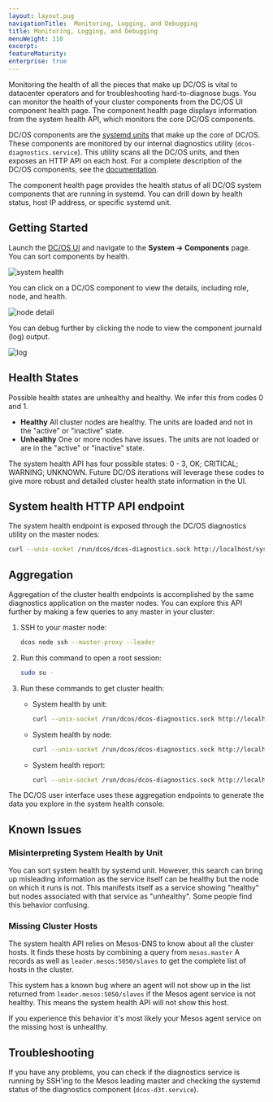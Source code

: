 ```yaml
---
layout: layout.pug
navigationTitle:  Monitoring, Logging, and Debugging
title: Monitoring, Logging, and Debugging
menuWeight: 110
excerpt:
featureMaturity:
enterprise: true
---
```



Monitoring the health of all the pieces that make up DC/OS is vital to datacenter operators and for troubleshooting hard-to-diagnose bugs. You can monitor the health of your cluster components from the DC/OS UI component health page. The component health page displays information from the system health API, which monitors the core DC/OS components.

DC/OS components are the [systemd units](https://www.freedesktop.org/wiki/Software/systemd/) that make up the core of DC/OS. These components are monitored by our internal diagnostics utility (`dcos-diagnostics.service`). This utility scans all the DC/OS units, and then exposes an HTTP API on each host. For a complete description of the DC/OS components, see the [documentation](/1.10/overview/architecture/components/).

The component health page provides the health status of all DC/OS system components that are running in systemd. You can drill down by health status, host IP address, or specific systemd unit.

## Getting Started

Launch the [DC/OS UI](/1.10/gui/) and navigate to the **System -> Components** page. You can sort components by health.

![system health](/1.10/img/component-system-view.png)

You can click on a DC/OS component to view the details, including role, node, and health.

![node detail](/1.10/img/component-node-detail.png)

You can debug further by clicking the node to view the component journald (log) output.

![log](/1.10/img/component-node-output.png)

## Health States

Possible health states are unhealthy and healthy. We infer this from codes 0 and 1.

*   **Healthy** All cluster nodes are healthy. The units are loaded and not in the "active" or "inactive" state.
*   **Unhealthy** One or more nodes have issues. The units are not loaded or are in the "active" or "inactive" state.

The system health API has four possible states: 0 - 3, OK; CRITICAL; WARNING; UNKNOWN. Future DC/OS iterations will leverage these codes to give more robust and detailed cluster health state information in the UI.

## System health HTTP API endpoint

The system health endpoint is exposed through the DC/OS diagnostics utility on the master nodes:

```bash
curl --unix-socket /run/dcos/dcos-diagnostics.sock http://localhost/system/health/v1
```

## Aggregation

Aggregation of the cluster health endpoints is accomplished by the same diagnostics application on the master nodes. You can explore this API further by making a few queries to any master in your cluster:

1.  SSH to your master node:
    
    ```bash
    dcos node ssh --master-proxy --leader
    ```
1.  Run this command to open a root session:

    ```bash
    sudo su -
    ```
1.  Run these commands to get cluster health:
   
    -  System health by unit:
       
       ```bash
       curl --unix-socket /run/dcos/dcos-diagnostics.sock http://localhost/system/health/v1/units
       ```
    -  System health by node:
    
       ```bash
       curl --unix-socket /run/dcos/dcos-diagnostics.sock http://localhost/system/health/v1/nodes
       ```
    -  System health report:
    
       ```bash
       curl --unix-socket /run/dcos/dcos-diagnostics.sock http://localhost/system/health/v1/report
       ```

The DC/OS user interface uses these aggregation endpoints to generate the data you explore in the system health console.

## Known Issues

### Misinterpreting System Health by Unit

You can sort system health by systemd unit. However, this search can bring up misleading information as the service itself can be healthy but the node on which it runs is not. This manifests itself as a service showing "healthy" but nodes associated with that service as "unhealthy". Some people find this behavior confusing.

### Missing Cluster Hosts

The system health API relies on Mesos-DNS to know about all the cluster hosts. It finds these hosts by combining a query from `mesos.master` A records as well as `leader.mesos:5050/slaves` to get the complete list of hosts in the cluster.

This system has a known bug where an agent will not show up in the list returned from `leader.mesos:5050/slaves` if the Mesos agent service is not healthy. This means the system health API will not show this host.

If you experience this behavior it's most likely your Mesos agent service on the missing host is unhealthy.

## Troubleshooting

If you have any problems, you can check if the diagnostics service is running by SSH’ing to the Mesos leading master and checking the systemd status of the diagnostics component (`dcos-d3t.service`).

 [4]: https://www.freedesktop.org/wiki/Software/systemd/
 [5]: http://erlang.org/doc/man/epmd.html
 [6]: /1.10/security/ent/
 [7]: /1.10/networking/load-balancing-vips/
 [8]: /1.10/overview/concepts/#private
 [9]: /1.10/overview/concepts/#public
 [10]: http://mesos.apache.org/documentation/latest/persistent-volume/
